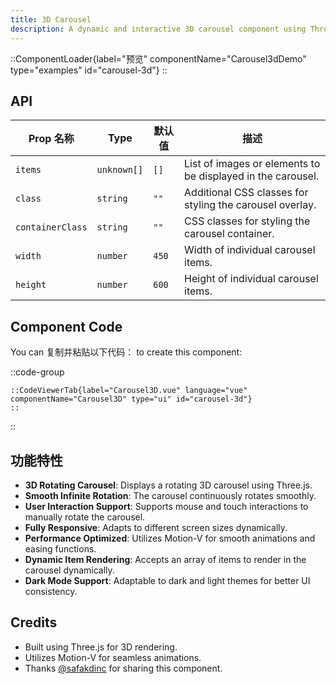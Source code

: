 ```yaml
---
title: 3D Carousel
description: A dynamic and interactive 3D carousel component using Three.js and Motion-V, allowing smooth infinite rotation and user-controlled interactions.
---
```


::ComponentLoader{label="预览" componentName="Carousel3dDemo" type="examples" id="carousel-3d"}
::

## API

| Prop 名称        | Type        | 默认值 | 描述                                                        |
| ---------------- | ----------- | ------ | ----------------------------------------------------------- |
| `items`          | `unknown[]` | `[]`   | List of images or elements to be displayed in the carousel. |
| `class`          | `string`    | `""`   | Additional CSS classes for styling the carousel overlay.    |
| `containerClass` | `string`    | `""`   | CSS classes for styling the carousel container.             |
| `width`          | `number`    | `450`  | Width of individual carousel items.                         |
| `height`         | `number`    | `600`  | Height of individual carousel items.                        |

## Component Code

You can 复制并粘贴以下代码： to create this component:

::code-group

    ::CodeViewerTab{label="Carousel3D.vue" language="vue" componentName="Carousel3D" type="ui" id="carousel-3d"}
    ::

::

## 功能特性

- **3D Rotating Carousel**: Displays a rotating 3D carousel using Three.js.
- **Smooth Infinite Rotation**: The carousel continuously rotates smoothly.
- **User Interaction Support**: Supports mouse and touch interactions to manually rotate the carousel.
- **Fully Responsive**: Adapts to different screen sizes dynamically.
- **Performance Optimized**: Utilizes Motion-V for smooth animations and easing functions.
- **Dynamic Item Rendering**: Accepts an array of items to render in the carousel dynamically.
- **Dark Mode Support**: Adaptable to dark and light themes for better UI consistency.

## Credits

- Built using Three.js for 3D rendering.
- Utilizes Motion-V for seamless animations.
- Thanks [@safakdinc](https://github.com/safakdinc) for sharing this component.

